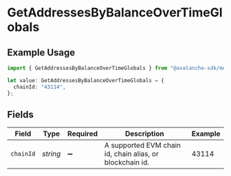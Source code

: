 # GetAddressesByBalanceOverTimeGlobals

## Example Usage

```typescript
import { GetAddressesByBalanceOverTimeGlobals } from "@avalanche-sdk/metrics/models/operations";

let value: GetAddressesByBalanceOverTimeGlobals = {
  chainId: "43114",
};
```

## Fields

| Field                                                    | Type                                                     | Required                                                 | Description                                              | Example                                                  |
| -------------------------------------------------------- | -------------------------------------------------------- | -------------------------------------------------------- | -------------------------------------------------------- | -------------------------------------------------------- |
| `chainId`                                                | *string*                                                 | :heavy_minus_sign:                                       | A supported EVM chain id, chain alias, or blockchain id. | 43114                                                    |